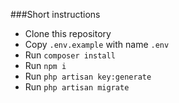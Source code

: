 ###Short instructions
- Clone this repository
- Copy `.env.example` with name `.env`
- Run `composer install`
- Run `npm i`
- Run `php artisan key:generate`
- Run `php artisan migrate`
